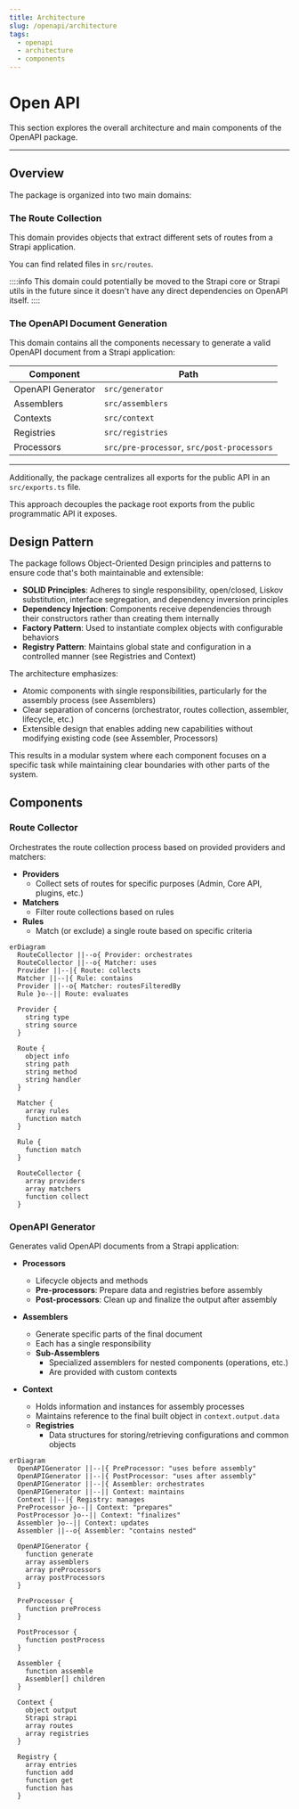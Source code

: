 ```yaml
---
title: Architecture
slug: /openapi/architecture
tags:
  - openapi
  - architecture
  - components
---
```


# Open API

This section explores the overall architecture and main components of the OpenAPI package.

---

## Overview

The package is organized into two main domains:

### The Route Collection

This domain provides objects that extract different sets of routes from a Strapi application.

You can find related files in `src/routes`.

::::info
This domain could potentially be moved to the Strapi core or Strapi utils in the future since it doesn't have any direct dependencies on OpenAPI itself.
::::

### The OpenAPI Document Generation

This domain contains all the components necessary to generate a valid OpenAPI document from a Strapi application:

| Component         | Path                                       |
|-------------------|--------------------------------------------|
| OpenAPI Generator | `src/generator `                           |
| Assemblers        | `src/assemblers`                           |
| Contexts          | `src/context`                              |
| Registries        | `src/registries`                           |
| Processors        | `src/pre-processor`, `src/post-processors` |

---

Additionally, the package centralizes all exports for the public API in an `src/exports.ts` file.

This approach decouples the package root exports from the public programmatic API it exposes.

## Design Pattern

The package follows Object-Oriented Design principles and patterns to ensure code that's both maintainable and extensible:

- **SOLID Principles**: Adheres to single responsibility, open/closed, Liskov substitution, interface segregation, and
  dependency inversion principles
- **Dependency Injection**: Components receive dependencies through their constructors rather than creating them
  internally
- **Factory Pattern**: Used to instantiate complex objects with configurable behaviors
- **Registry Pattern**: Maintains global state and configuration in a controlled manner (see Registries and Context)

The architecture emphasizes:

- Atomic components with single responsibilities, particularly for the assembly process (see Assemblers)
- Clear separation of concerns (orchestrator, routes collection, assembler, lifecycle, etc.)
- Extensible design that enables adding new capabilities without modifying existing code (see Assembler, Processors)

This results in a modular system where each component focuses on a specific task while maintaining clear boundaries with
other parts of the system.

## Components

### Route Collector

Orchestrates the route collection process based on provided providers and matchers:

- **Providers**
  - Collect sets of routes for specific purposes (Admin, Core API, plugins, etc.)
- **Matchers**
  - Filter route collections based on rules
- **Rules**
  - Match (or exclude) a single route based on specific criteria

```mermaid
erDiagram
  RouteCollector ||--o{ Provider: orchestrates
  RouteCollector ||--o{ Matcher: uses
  Provider ||--|{ Route: collects
  Matcher ||--|{ Rule: contains
  Provider ||--o{ Matcher: routesFilteredBy
  Rule }o--|| Route: evaluates

  Provider {
    string type
    string source
  }

  Route {
    object info
    string path
    string method
    string handler
  }

  Matcher {
    array rules
    function match
  }

  Rule {
    function match
  }

  RouteCollector {
    array providers
    array matchers
    function collect
  }
```

### OpenAPI Generator

Generates valid OpenAPI documents from a Strapi application:

- **Processors**
  - Lifecycle objects and methods
  - **Pre-processors**: Prepare data and registries before assembly
  - **Post-processors**: Clean up and finalize the output after assembly

- **Assemblers**
  - Generate specific parts of the final document
  - Each has a single responsibility
  - **Sub-Assemblers**
    - Specialized assemblers for nested components (operations, etc.)
    - Are provided with custom contexts

- **Context**
  - Holds information and instances for assembly processes
  - Maintains reference to the final built object in `context.output.data`
  - **Registries**
    - Data structures for storing/retrieving configurations and common objects

```mermaid
erDiagram
  OpenAPIGenerator ||--|{ PreProcessor: "uses before assembly"
  OpenAPIGenerator ||--|{ PostProcessor: "uses after assembly"
  OpenAPIGenerator ||--|{ Assembler: orchestrates
  OpenAPIGenerator ||--|| Context: maintains
  Context ||--|{ Registry: manages
  PreProcessor }o--|| Context: "prepares"
  PostProcessor }o--|| Context: "finalizes"
  Assembler }o--|| Context: updates
  Assembler ||--o{ Assembler: "contains nested"

  OpenAPIGenerator {
    function generate
    array assemblers
    array preProcessors
    array postProcessors
  }

  PreProcessor {
    function preProcess
  }

  PostProcessor {
    function postProcess
  }

  Assembler {
    function assemble
    Assembler[] children
  }

  Context {
    object output
    Strapi strapi
    array routes
    array registries
  }

  Registry {
    array entries
    function add
    function get
    function has
  }
```
